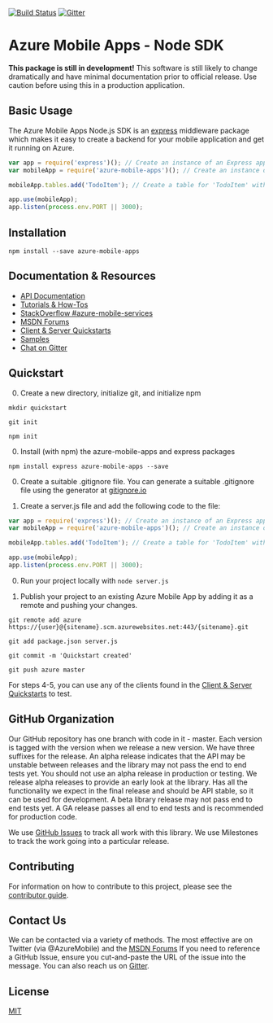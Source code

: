 
[![Build Status](https://travis-ci.org/Azure/azure-mobile-apps-node.svg?branch=master)](https://travis-ci.org/Azure/azure-mobile-apps-node)
[![Gitter](https://badges.gitter.im/Join%20Chat.svg)](https://gitter.im/Azure/azure-mobile-apps-node?utm_source=badge&utm_medium=badge&utm_campaign=pr-badge)

# Azure Mobile Apps - Node SDK

**This package is still in development!** This software is still likely to change dramatically and have minimal documentation prior to official release. Use caution before using this in a production application.

## Basic Usage

The Azure Mobile Apps Node.js SDK is an [express](http://expressjs.com/) middleware package which makes it easy to create a backend for your mobile application and get it running on Azure.

```js
var app = require('express')(); // Create an instance of an Express app
var mobileApp = require('azure-mobile-apps')(); // Create an instance of a Mobile App with default settings

mobileApp.tables.add('TodoItem'); // Create a table for 'TodoItem' with default settings

app.use(mobileApp);
app.listen(process.env.PORT || 3000);
```

## Installation

`npm install --save azure-mobile-apps`

## Documentation & Resources

 - [API Documentation](https://azure.github.io/azure-mobile-apps-node)
 - [Tutorials & How-Tos](https://azure.microsoft.com/en-us/documentation/articles/app-service-mobile-value-prop-preview/)
 - [StackOverflow #azure-mobile-services](http://stackoverflow.com/questions/new/azure-mobile-services?show=all&sort=recentlyactive&pageSize=50)
 - [MSDN Forums](https://social.msdn.microsoft.com/forums/azure/en-US/home?forum=azuremobile)
 - [Client & Server Quickstarts](https://github.com/Azure/azure-mobile-services-quickstarts)
 - [Samples](https://github.com/Azure/azure-mobile-apps-node/tree/master/samples)
 - [Chat on Gitter](https://gitter.im/Azure/azure-mobile-apps-node?utm_source=share-link&utm_medium=link&utm_campaign=share-link)

## Quickstart

0. Create a new directory, initialize git, and initialize npm

  `mkdir quickstart`

  `git init`

  `npm init`

0. Install (with npm) the azure-mobile-apps and express packages

  `npm install express azure-mobile-apps --save`

0. Create a suitable .gitignore file.  You can generate a suitable .gitignore
file using the generator at [gitignore.io](https://www.gitignore.io)

0. Create a server.js file and add the following code to the file:

  ```js
  var app = require('express')(); // Create an instance of an Express app
  var mobileApp = require('azure-mobile-apps')(); // Create an instance of a Mobile App with default settings

  mobileApp.tables.add('TodoItem'); // Create a table for 'TodoItem' with default settings

  app.use(mobileApp);
  app.listen(process.env.PORT || 3000);
  ```

0. Run your project locally with `node server.js`

0. Publish your project to an existing Azure Mobile App by adding it as a remote and pushing your changes.

  `git remote add azure https://{user}@{sitename}.scm.azurewebsites.net:443/{sitename}.git`

  `git add package.json server.js`

  `git commit -m 'Quickstart created'`

  `git push azure master`

For steps 4-5, you can use any of the clients found in the [Client & Server Quickstarts](https://github.com/Azure/azure-mobile-services-quickstarts) to test.

## GitHub Organization

Our GitHub repository has one branch with code in it - master.  Each version is tagged with
the version when we release a new version.  We have three suffixes for the release. An alpha
release indicates that the API may be unstable between releases and the library may not pass
the end to end tests yet.  You should not use an alpha release in production or testing. We
release alpha releases to provide an early look at the library.  Has all the functionality we
expect in the final release and should be API stable, so it can be used for development.  A
beta library release may not pass end to end tests yet.  A GA release passes all end to end
tests and is recommended for production code.

We use [GitHub Issues](https://github.com/Azure/azure-mobile-apps-node/issues) to track all work
with this library.  We use Milestones to track the work going into a particular release.  

## Contributing

For information on how to contribute to this project, please see the [contributor guide](https://github.com/Azure/azure-mobile-apps-node/blob/master/contributor.md).

## Contact Us

We can be contacted via a variety of methods.  The most effective are on Twitter (via @AzureMobile) and the [MSDN Forums](https://social.msdn.microsoft.com/forums/azure/en-US/home?forum=azuremobile)  If you need to reference a GitHub Issue, ensure you cut-and-paste the URL of the issue into the message.  You can also reach us on [Gitter](https://gitter.im/Azure/azure-mobile-apps-node?utm_source=share-link&utm_medium=link&utm_campaign=share-link).

## License

[MIT](./LICENSE)
